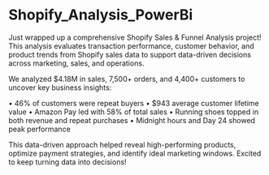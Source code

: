 # Shopify_Analysis_PowerBi
Just wrapped up a comprehensive Shopify Sales &amp; Funnel Analysis project!
This analysis evaluates transaction performance, customer behavior, and product trends from Shopify sales data to support data-driven decisions across marketing, sales, and operations.

We analyzed $4.18M in sales, 7,500+ orders, and 4,400+ customers to uncover key business insights:

• 46% of customers were repeat buyers
• $943 average customer lifetime value
• Amazon Pay led with 58% of total sales
• Running shoes topped in both revenue and repeat purchases
• Midnight hours and Day 24 showed peak performance

This data-driven approach helped reveal high-performing products, optimize payment strategies, and identify ideal marketing windows. Excited to keep turning data into decisions!
